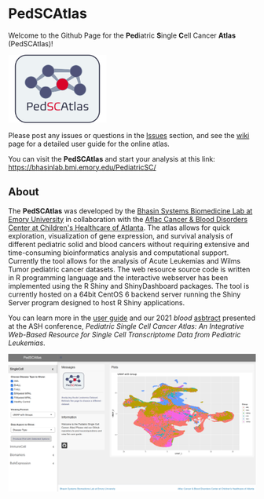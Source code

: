 # PedSCAtlas
Welcome to the Github Page for the **Ped**iatric **S**ingle **C**ell Cancer **Atlas** (PedSCAtlas)!

<img src="https://github.com/bhasin-lab/PedSCAtlas/blob/a57553f1627754653f8447d93788ba4e7a2c3132/PedSCAtlas_logo.png" width="200">

Please post any issues or questions in the [Issues](https://github.com/bhasin-lab/PedSCAtlas/issues) section, and see the [wiki](https://github.com/bhasin-lab/PedSCAtlas/wiki) page for a detailed user guide for the online atlas.

You can visit the **PedSCAtlas** and start your analysis at this link: https://bhasinlab.bmi.emory.edu/PediatricSC/

## About

The **PedSCAtlas** was developed by the [Bhasin Systems Biomedicine Lab at Emory University](http://www.bhasinlab.org/) in collaboration with the [Aflac Cancer & Blood Disorders Center at Children's Healthcare of Atlanta](https://www.choa.org/medical-services/cancer-and-blood-disorders). The atlas allows for quick exploration, visualization of gene expression, and survival analysis of different pediatric solid and blood cancers without requiring extensive and time-consuming bioinformatics analysis and computational support. Currently the tool allows for the analysis of Acute Leukemias and Wilms Tumor pediatric cancer datasets. The web resource source code is written in R programming language and the interactive webserver has been implemented using the R Shiny and ShinyDashboard packages. The tool is currently hosted on a 64bit CentOS 6 backend server running the Shiny Server program designed to host R Shiny applications.

You can learn more in the [user guide](https://github.com/bhasin-lab/PedSCAtlas/wiki) and our 2021 *blood* [asbtract](https://ashpublications.org/blood/article/138/Supplement%201/3488/479636/Pediatric-Single-Cell-Cancer-Atlas-An-Integrative) presented at the ASH conference, *Pediatric Single Cell Cancer Atlas: An Integrative Web-Based Resource for Single Cell Transcriptome Data from Pediatric Leukemias*.

<img src="https://github.com/bhasin-lab/PedSCAtlas/blob/71edf962a9fa0353bedf5ec0f2a9853b342aa856/github_screenshot.png" width="1000">
